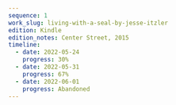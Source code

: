```yaml
---
sequence: 1
work_slug: living-with-a-seal-by-jesse-itzler
edition: Kindle
edition_notes: Center Street, 2015
timeline:
  - date: 2022-05-24
    progress: 30%
  - date: 2022-05-31
    progress: 67%
  - date: 2022-06-01
    progress: Abandoned
---
```

